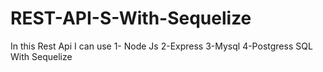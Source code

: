 # REST-API-S-With-Sequelize
In this Rest Api I can use 1- Node Js 2-Express 3-Mysql 4-Postgress SQL With Sequelize 
